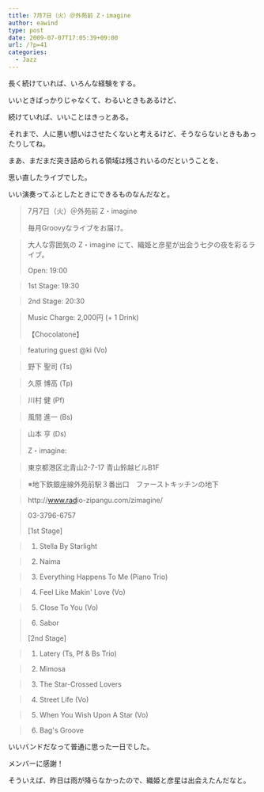```yaml
---
title: 7月7日（火）＠外苑前 Z・imagine
author: eawind
type: post
date: 2009-07-07T17:05:39+09:00
url: /?p=41
categories:
  - Jazz
---
```

長く続けていれば、いろんな経験をする。


いいときばっかりじゃなくて、わるいときもあるけど、


続けていれば、いいことはきっとある。

それまで、人に悪い想いはさせたくないと考えるけど、そうならないときもあったりしてね。

まあ、まだまだ突き詰められる領域は残されいるのだということを、


思い直したライブでした。


いい演奏ってふとしたときにできるものなんだなと。

> 7月7日（火）＠外苑前 Z・imagine
>
> 毎月Groovyなライブをお届け。

>   
> 大人な雰囲気の Z・imagine にて、織姫と彦星が出会う七夕の夜を彩るライブ。
>
> Open: 19:00

>   
> 1st Stage: 19:30

>   
> 2nd Stage: 20:30

>   
> Music Charge: 2,000円 (+ 1 Drink)
>
> 【Chocolatone】

>   
> featuring guest @ki (Vo)

>   
> 野下 聖司 (Ts)

>   
> 久原 博高 (Tp)

>   
> 川村 健 (Pf)

>   
> 風間 進一 (Bs)

>   
> 山本 亨 (Ds)
>
> Z・imagine:

>   
> 東京都港区北青山2-7-17 青山鈴越ビルB1F

>   
> ※地下鉄銀座線外苑前駅３番出口　ファーストキッチンの地下

>   
> http://<wbr>www.rad<wbr>io-zipa<wbr>ngu.com<wbr>/zimagi<wbr>ne/

>   
> 03-3796-6757
>
> [1st Stage]

>   
> 1. Stella By Starlight

>   
> 2. Naima

>   
> 3. Everything Happens To Me (Piano Trio)

>   
> 4. Feel Like Makin' Love (Vo)

>   
> 5. Close To You (Vo)

>   
> 6. Sabor
>
> [2nd Stage]

>   
> 1. Latery (Ts, Pf & Bs Trio)

>   
> 2. Mimosa

>   
> 3. The Star-Crossed Lovers

>   
> 4. Street Life (Vo)

>   
> 5. When You Wish Upon A Star (Vo)

>   
> 6. Bag's Groove

いいバンドだなって普通に思った一日でした。


メンバーに感謝！

そういえば、昨日は雨が降らなかったので、織姫と彦星は出会えたんだなと。
